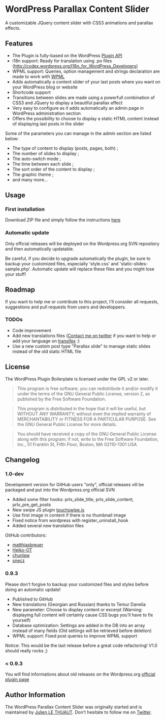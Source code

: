 # WordPress Parallax Content Slider

A customizable JQuery content slider with CSS3 animations and parallax effects.

## Features

* The Plugin is fully-based on the WordPress [Plugin API](http://codex.wordpress.org/Plugin_API)
* i18n support: Ready for translation using .po files (http://codex.wordpress.org/I18n_for_WordPress_Developers)
* WPML support: Queries, option management and strings declaration are made to work with [WPML](http://wpml.org/documentation/theme-compatibility/go-global-program/)
* Adds automatically a content slider of your last posts where you want on your WordPress blog or website
* Shortcode support
* Transitions between slides are made using a powerfull combination of CSS3 and JQuery to display a beautiful parallax effect
* Very easy to configure as it adds automatically an admin page in WordPress administration section
* Offers the possibility to choose to display a static HTML content instead of displaying last posts in the slider

Some of the parameters you can manage in the admin section are listed below:
* The type of content to display (posts, pages, both) ;
* The number of slides to display ;
* The auto-switch mode ;
* The time between each slide ;
* The sort order of the content to display ;
* The graphic theme ;
* and many more...

## Usage

### First installation

Download ZIP file and simply follow the instructions [here](http://wordpress.org/extend/plugins/wp-parallax-content-slider/installation/)

### Automatic update

Only official releases will be deployed on the Wordpress.org SVN repository and then automatically updatable.

Be careful, if you decide to upgrade automatically the plugin, be sure to backup your customized files, especially 'style.css' and 'static-slides-sample.php'. Automatic update will replace these files and you might lose your stuff!

## Roadmap

If you want to help me or contribute to this project, I'll consider all requests, suggestions and pull requests from users and developpers.

### TODOs

* Code improvement
* Add new translations files ([Contact me on twitter](http://twitter.com/JulienLeThuaut/) if you want to help or add your language on [transifex](https://github.com/jlethuau/wp-parallax-content-slider/wiki/Translations) :)
* Use a new custom post type "Parallax slide" to manage static slides instead of the old static HTML file 

## License

The WordPress Plugin Boilerplate is licensed under the GPL v2 or later.

> This program is free software; you can redistribute it and/or modify
it under the terms of the GNU General Public License, version 2, as 
published by the Free Software Foundation.

> This program is distributed in the hope that it will be useful,
but WITHOUT ANY WARRANTY; without even the implied warranty of
MERCHANTABILITY or FITNESS FOR A PARTICULAR PURPOSE.  See the
GNU General Public License for more details.

> You should have received a copy of the GNU General Public License
along with this program; if not, write to the Free Software
Foundation, Inc., 51 Franklin St, Fifth Floor, Boston, MA  02110-1301  USA

## Changelog

### 1.0-dev

Development version for GitHub users "only", official releases vill be packaged and put into the Wordpress.org official SVN 

* Added some filter hooks: prlx_slide_title, prlx_slide_content, prlx_pre_get_posts
* New swipe JS plugin [touchswipe.js](http://labs.skinkers.com/touchSwipe/)
* Use first image in content if there is no thumbnail image
* Fixed notice from wordpress with register_uninstall_hook
* Added several new translation files

GitHub contributors: 

 * [matthiasbreuer](https://github.com/matthiasbreuer)
 * [Heiko-OT](https://github.com/Heiko-OT)
 * [chunlaw](https://github.com/chunlaw)
 * [snecz](https://github.com/snecz)

### 0.9.3 

Please don't forgive to backup your customized files and styles before doing an automatic update!

* Published to GitHub
* New translations (Georgian and Russian) thanks to Temur Danelia
* New parameter: Choose to display content or excerpt (Warning: displaying full content will certainly cause CSS bugs you'll have to fix yourself)
* Database optimization: Settings are added in the DB into an array instead of many fields (Old settings will be retrieved before deletion)
* WPML support: Fixed post queries to improve WPML support

Notice: This would be the last release before a great code refactoring! V1.0 should really rocks ;)

### < 0.9.3 

You will find informations about old releases on the Wordpress.org [official plugin page](http://wordpress.org/extend/plugins/wp-parallax-content-slider/changelog/)

## Author Information

The WordPress Parallax Content Slider was originally started and is maintained by [Julien LE THUAUT](http://jltweb.info/). Don't hesitate to follow me on [Twitter](http://twitter.com/JulienLeThuaut/).
